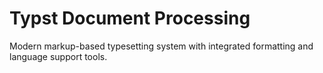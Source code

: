 # Typst Document Processing

Modern markup-based typesetting system with integrated formatting and language support tools.
